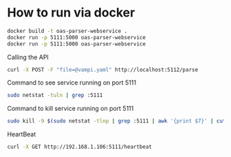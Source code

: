 # How to run via docker


```bash
docker build -t oas-parser-webservice .
docker run -p 5111:5000 oas-parser-webservice
docker run -p 5111:5000 oas-parser-webservice
```

Calling the API

```bash
curl -X POST -F "file=@vampi.yaml" http://localhost:5112/parse
```

Command to see service running on port 5111
```bash
sudo netstat -tuln | grep :5111
```

Command to kill service running on port 5111
```bash
sudo kill -9 $(sudo netstat -tlnp | grep :5111 | awk '{print $7}' | cut -d'/' -f1)
```

HeartBeat

```bash
curl -X GET http://192.168.1.106:5111/heartbeat
```
